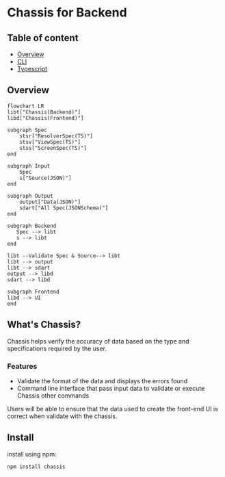 # Chassis for Backend

## Table of content

- [Overview](#overview)
- [CLI](./docs/cli.md)
- [Typescript](./docs/typescript.md)

## Overview

```mermaid
flowchart LR
libt["Chassis(Backend)"]
libd["Chassis(Frontend)"]

subgraph Spec
    stsr["ResolverSpec(TS)"]
    stsv["ViewSpec(TS)"]
    stss["ScreenSpec(TS)"]
end

subgraph Input
    Spec
    s["Source(JSON)"]
end

subgraph Output
    output["Data(JSON)"]
    sdart["All Spec(JSONSchema)"]
end

subgraph Backend
   Spec --> libt
   s --> libt
end

libt --Validate Spec & Source--> libt
libt --> output
libt --> sdart
output --> libd
sdart --> libd

subgraph Frontend
libd --> UI
end
```

## What's Chassis?

Chassis helps verify the accuracy of data based on the type and specifications required by the user.

### Features

- Validate the format of the data and displays the errors found
- Command line interface that pass input data to validate or execute Chassis other commands

Users will be able to ensure that the data used to create the front-end UI is correct when validate with the chassis.

## Install

install using npm:

```
npm install chassis
```
